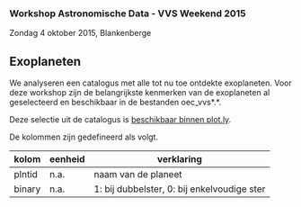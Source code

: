 ### Workshop Astronomische Data - VVS Weekend 2015
Zondag 4 oktober 2015, Blankenberge
## Exoplaneten

We analyseren een catalogus met alle tot nu toe ontdekte exoplaneten. Voor deze workshop zijn de belangrijkste kenmerken van de exoplaneten al geselecteerd en beschikbaar in de bestanden oec_vvs*.*.

Deze selectie uit de catalogus is [beschikbaar binnen plot.ly](https://plot.ly/~bbuelens/71).

De kolommen zijn gedefineerd als volgt.

| kolom | eenheid | verklaring |
| ----- | ------- | ---------- |
| plntid | n.a. | naam van de planeet |
| binary | n.a. | 1: bij dubbelster, 0: bij enkelvoudige ster |


